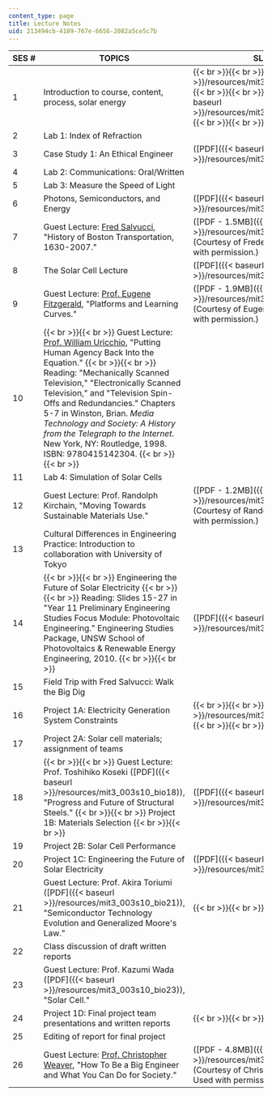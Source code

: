 ```yaml
---
content_type: page
title: Lecture Notes
uid: 213494cb-4189-767e-6656-2082a5ce5c7b
---
```


| SES # | TOPICS | SLIDES |
| --- | --- | --- |
| 1 | Introduction to course, content, process, solar energy |  {{< br >}}{{< br >}} ([PDF]({{< baseurl >}}/resources/mit3_003s10_lec01)) {{< br >}}{{< br >}} Handout ([PDF]({{< baseurl >}}/resources/mit3_003s10_notes01)) {{< br >}}{{< br >}}  |
| 2 | Lab 1: Index of Refraction | &nbsp; |
| 3 | Case Study 1: An Ethical Engineer | ([PDF]({{< baseurl >}}/resources/mit3_003s10_lec03)) |
| 4 | Lab 2: Communications: Oral/Written | &nbsp; |
| 5 | Lab 3: Measure the Speed of Light | &nbsp; |
| 6 | Photons, Semiconductors, and Energy | ([PDF]({{< baseurl >}}/resources/mit3_003s10_lec06)) |
| 7 | Guest Lecture: [Fred Salvucci](http://cee.mit.edu/salvucci), "History of Boston Transportation, 1630-2007." | ([PDF - 1.5MB]({{< baseurl >}}/resources/mit3_003s10_lec07)) (Courtesy of Frederick Salvucci. Used with permission.) |
| 8 | The Solar Cell Lecture | ([PDF]({{< baseurl >}}/resources/mit3_003s10_lec08)) |
| 9 | Guest Lecture: [Prof. Eugene Fitzgerald](http://dmse.mit.edu/faculty/profile/fitzgerald), "Platforms and Learning Curves." | ([PDF - 1.9MB]({{< baseurl >}}/resources/mit3_003s10_lec09)) (Courtesy of Eugene Fitzgerald. Used with permission.) |
| 10 |  {{< br >}}{{< br >}} Guest Lecture: [Prof. William Uricchio](http://cmsw.mit.edu/profile/william-uricchio/), "Putting Human Agency Back Into the Equation." {{< br >}}{{< br >}} Reading: "Mechanically Scanned Television," "Electronically Scanned Television," and "Television Spin-Offs and Redundancies." Chapters 5-7 in Winston, Brian. _Media Technology and Society: A History from the Telegraph to the Internet_. New York, NY: Routledge, 1998. ISBN: 9780415142304. {{< br >}}{{< br >}}  | &nbsp; |
| 11 | Lab 4: Simulation of Solar Cells | &nbsp; |
| 12 | Guest Lecture: Prof. Randolph Kirchain, "Moving Towards Sustainable Materials Use." | ([PDF - 1.2MB]({{< baseurl >}}/resources/mit3_003s10_lec12)) (Courtesy of Randolph Kirchain. Used with permission.) |
| 13 | Cultural Differences in Engineering Practice: Introduction to collaboration with University of Tokyo | &nbsp; |
| 14 |  {{< br >}}{{< br >}} Engineering the Future of Solar Electricity {{< br >}}{{< br >}} Reading: Slides 15-27 in "Year 11 Preliminary Engineering Studies Focus Module: Photovoltaic Engineering." Engineering Studies Package, UNSW School of Photovoltaics & Renewable Energy Engineering, 2010. {{< br >}}{{< br >}}  | ([PDF]({{< baseurl >}}/resources/mit3_003s10_lec14)) |
| 15 | Field Trip with Fred Salvucci: Walk the Big Dig | &nbsp; |
| 16 | Project 1A: Electricity Generation System Constraints |  {{< br >}}{{< br >}} ([PDF]({{< baseurl >}}/resources/mit3_003s10_lec16)) {{< br >}}{{< br >}}  |
| 17 | Project 2A: Solar cell materials; assignment of teams | &nbsp; |
| 18 |  {{< br >}}{{< br >}} Guest Lecture: Prof. Toshihiko Koseki ([PDF]({{< baseurl >}}/resources/mit3_003s10_bio18)), "Progress and Future of Structural Steels." {{< br >}}{{< br >}} Project 1B: Materials Selection {{< br >}}{{< br >}}  | ([PDF]({{< baseurl >}}/resources/mit3_003s10_lec18)) |
| 19 | Project 2B: Solar Cell Performance | &nbsp; |
| 20 | Project 1C: Engineering the Future of Solar Electricity | ([PDF]({{< baseurl >}}/resources/mit3_003s10_lec20)) |
| 21 | Guest Lecture: Prof. Akira Toriumi ([PDF]({{< baseurl >}}/resources/mit3_003s10_bio21)), "Semiconductor Technology Evolution and Generalized Moore's Law." |  {{< br >}}{{< br >}}  |
| 22 | Class discussion of draft written reports | &nbsp; |
| 23 | Guest Lecture: Prof. Kazumi Wada ([PDF]({{< baseurl >}}/resources/mit3_003s10_bio23)), "Solar Cell." | &nbsp; |
| 24 | Project 1D: Final project team presentations and written reports |  {{< br >}}{{< br >}}  |
| 25 | Editing of report for final project | &nbsp; |
| 26 | Guest Lecture: [Prof. Christopher Weaver](http://www.convergenceculture.org/aboutc3/people.php#chris), "How To Be a Big Engineer and What You Can Do for Society." | ([PDF - 4.8MB]({{< baseurl >}}/resources/mit3_003s10_lec26)) (Courtesy of Christopher Weaver. Used with permission.)
